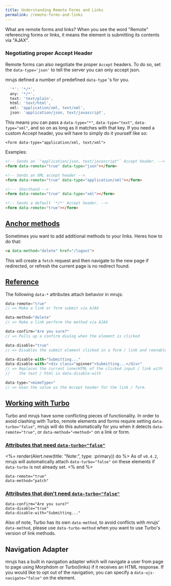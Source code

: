 ```yaml
---
title: Understanding Remote Forms and Links
permalink: /remote-forms-and-links
---
```

What are remote forms and links? When you see the word "Remote" referencing forms or links,
it means the element is submitting its contents via "AJAX".

### Negotiating proper Accept Header

Remote forms can also negotiate the proper `Accept` headers. To do so,
set the `data-type='json'` to tell the server you can only accept
json.

mrujs defined a number of predefined `data-type` 's for you.

```js
  '*': '*/*',
  any: '*/*',
  text: 'text/plain',
  html: 'text/html',
  xml: 'application/xml, text/xml',
  json: 'application/json, text/javascript',
```

This means you can pass a `data-type="*"`, `data-type="text"`,
`data-type="xml"`, and so on as long as it matches with that key. If
you need a custom Accept header, you will have to simply do it yourself
like so:

`<form data-type="application/xml, text/xml">`

Examples:

```html
<!-- Sends an `"application/json, text/javascript"` Accept header. -->
<form data-remote="true" data-type="json"></form>

<!-- Sends an XML accept header -->
<form data-remote="true" data-type="application/xml"></form>

<!--- Shorthand -->
<form data-remote="true" data-type="xml"></form>

<!-- Sends a default '*/*' Accept header. -->
<form data-remote="true"></form>
```

## [Anchor methods](#anchor-methods)

Sometimes you want to add additional methods to your links. Heres how to
do that:

```html
<a data-method="delete" href="/logout">
```

This will create a `fetch` request and then navigate to the new page if
redirected, or refresh the current page is no redirect found.

## [Reference](#reference)

The following `data-*` attributes attach behavior in mrujs:

```js
data-remote="true"
// => Make a link or form submit via AJAX

data-method="delete"
// => Make a link perform the method via AJAX

data-confirm="Are you sure?"
// => Pulls up a confirm dialog when the element is clicked

data-disable="true"
// => Disables the submit element clicked in a form / link and reenables it on success

data-disable-with="Submitting..."
data-disable-with="<div class="spinner">Submitting...</div>"
// => Replaces the current innerHTML of the clicked input / link with
//    the text / html in data-disable-with

data-type="<mimeType>"
// => Uses the value as the Accept header for the link / form.

```

## [Working with Turbo](#working-with-turbo)

Turbo and mrujs have some conflicting pieces of functionality. In order
to avoid clashing with Turbo, remote elements and forms require
setting `data-turbo="false"`, mrujs will do this automatically for you
when it detects `data-remote="true"`, or `data-method="<method>"` on a
link or form.

### [Attributes that need `data-turbo="false"`](#attributes-that-need-data-turbofalse)

<%= render(Alert.new(title: "Note:", type: :primary)) do %>
  As of `v0.4.2`, mrujs will automatically attach `data-turbo="false"` on
  these elements if `data-turbo` is not already set.
<% end %>

```
data-remote="true"
data-method="patch"
```

### [Attributes that don't need `data-turbo="false"`](#attributes-that-dont-need-data-turbofalse)

```
data-confirm="Are you sure?"
data-disable="true"
data-disable-with="Submitting..."
```

Also of note, Turbo has its own `data-method`, to avoid conflicts with
mrujs' `data-method`, please use `data-turbo-method` when you want to
use Turbo's version of link methods.

## Navigation Adapter

mrujs has a built in navigation adapter which will navigate a user from
page to page using Morphdom or Turbo(links) if it receives an HTML
response. If you would like to opt out of the navigation, you can
specify a `data-ujs-navigate="false"` on the element.
